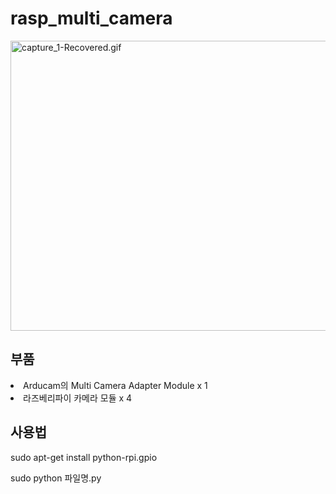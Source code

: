 # rasp_multi_camera
<img alt="capture_1-Recovered.gif" height="464" src="https://lh4.googleusercontent.com/BVQhXxa56-9s8d8Qset7B4Cidmtll-j5TreeNxN_KkwkGNTxXjeZ5OxNr6O4MjoR4WX1GgWJWUJ1d3QpQDkgaT0UEUynye6wRVfrLaAGf-RYAIKID4uLoVVDqwXrPLUTk3Hs2SzN" style="border-width: initial; border-style: none; transform: rotate(0rad);" width="602">
<h2>부품</h2>
<li>Arducam의 Multi Camera Adapter Module x 1 </li>
<li>라즈베리파이 카메라 모듈 x 4 </li>
 
<h2>사용법</h2>

sudo apt-get install python-rpi.gpio

sudo python 파일명.py 

